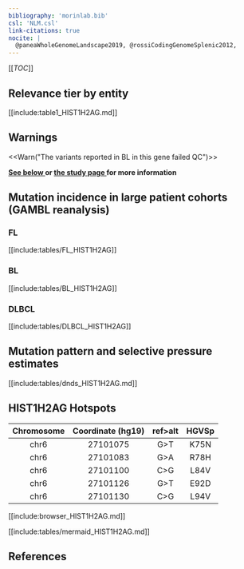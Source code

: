 ```yaml
---
bibliography: 'morinlab.bib'
csl: 'NLM.csl'
link-citations: true
nocite: |
  @paneaWholeGenomeLandscape2019, @rossiCodingGenomeSplenic2012, 
---
```

[[_TOC_]]



## Relevance tier by entity

[[include:table1_HIST1H2AG.md]]

## Warnings

<<Warn("The variants reported in BL in this gene failed QC")>>

**[See below ](#representative-mutations) or [the study page ](papers/paneaWholeGenomeLandscape2019.md#tier-2) for more information**

## Mutation incidence in large patient cohorts (GAMBL reanalysis)

### FL
[[include:tables/FL_HIST1H2AG]]

### BL
[[include:tables/BL_HIST1H2AG]]

### DLBCL
[[include:tables/DLBCL_HIST1H2AG]]

## Mutation pattern and selective pressure estimates

[[include:tables/dnds_HIST1H2AG.md]]

## HIST1H2AG Hotspots

| Chromosome |Coordinate (hg19) | ref>alt | HGVSp | 
 | :---:| :---: | :--: | :---: |
| chr6 | 27101075 | G>T | K75N |
| chr6 | 27101083 | G>A | R78H |
| chr6 | 27101100 | C>G | L84V |
| chr6 | 27101126 | G>T | E92D |
| chr6 | 27101130 | C>G | L94V |

[[include:browser_HIST1H2AG.md]]

[[include:tables/mermaid_HIST1H2AG.md]]

## References

